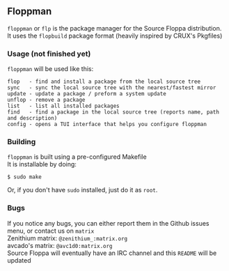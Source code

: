 ## Floppman

`floppman` or `flp` is the package manager for the Source Floppa distribution.\
It uses the `flopbuild` package format (heavily inspired by CRUX's Pkgfiles)

### Usage (not finished yet)

`floppman` will be used like this:
```
flop   - find and install a package from the local source tree 
sync   - sync the local source tree with the nearest/fastest mirror 
update - update a package / preform a system update
unflop - remove a package
list   - list all installed packages
find   - find a package in the local source tree (reports name, path and description)
config - opens a TUI interface that helps you configure floppman
```

### Building

`floppman` is built using a pre-configured Makefile \
It is installable by doing:
```
$ sudo make
```
Or, if you don't have `sudo` installed, just do it as `root`.

### Bugs

If you notice any bugs, you can either report them in the Github issues menu, or contact us on `matrix`\
Zenithium matrix: `@zenithium_:matrix.org`\
avcado's matrix: `@avc1d0:matrix.org`\
Source Floppa will eventually have an IRC channel and this `README` will be updated 
